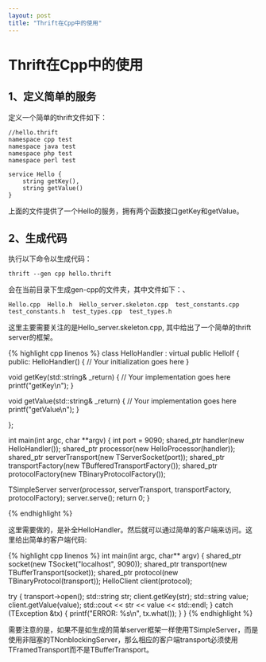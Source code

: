 ```yaml
---
layout: post
title: "Thrift在Cpp中的使用"
---
```


Thrift在Cpp中的使用
===================
1、定义简单的服务
-------------------
定义一个简单的thrift文件如下：

    //hello.thrift
    namespace cpp test
    namespace java test
    namespace php test
    namespace perl test

    service Hello {
        string getKey(),
        string getValue()
    }

上面的文件提供了一个Hello的服务，拥有两个函数接口getKey和getValue。

2、生成代码
---------------------
执行以下命令以生成代码：

    thrift --gen cpp hello.thrift
会在当前目录下生成gen-cpp的文件夹，其中文件如下：、

    Hello.cpp  Hello.h  Hello_server.skeleton.cpp  test_constants.cpp  test_constants.h  test_types.cpp  test_types.h
这里主要需要关注的是Hello_server.skeleton.cpp, 其中给出了一个简单的thrift server的框架。

{% highlight cpp linenos %}
class HelloHandler : virtual public HelloIf {
 public:
  HelloHandler() {
    // Your initialization goes here
  }

  void getKey(std::string& _return) {
    // Your implementation goes here
    printf("getKey\n");
  }

  void getValue(std::string& _return) {
    // Your implementation goes here
    printf("getValue\n");
  }

};

int main(int argc, char **argv) {
  int port = 9090;
  shared_ptr<HelloHandler> handler(new HelloHandler());
  shared_ptr<TProcessor> processor(new HelloProcessor(handler));
  shared_ptr<TServerTransport> serverTransport(new TServerSocket(port));
  shared_ptr<TTransportFactory> transportFactory(new TBufferedTransportFactory());
  shared_ptr<TProtocolFactory> protocolFactory(new TBinaryProtocolFactory());

  TSimpleServer server(processor, serverTransport, transportFactory, protocolFactory);
  server.serve();
  return 0;
}

{% endhighlight %}

这里需要做的，是补全HelloHandler。然后就可以通过简单的客户端来访问。这里给出简单的客户端代码:

{% highlight cpp linenos %}
int main(int argc, char** argv) {
  shared_ptr<TTransport> socket(new TSocket("localhost", 9090));
  shared_ptr<TTransport> transport(new TBufferTransport(socket));
  shared_ptr<TProtocol> protocol(new TBinaryProtocol(transport));
  HelloClient client(protocol);

  try {
    transport->open();
    std::string str;
    client.getKey(str);
    std::string value;
    client.getValue(value);
    std::cout << str << value << std::endl;
  } catch (TException &tx) {
    printf("ERROR: %s\n", tx.what());
  }
}
{% endhighlight %}

需要注意的是，如果不是如生成的简单server框架一样使用TSimpleServer，而是使用非阻塞的TNonblockingServer，那么相应的客户端transport必须使用TFramedTransport而不是TBufferTransport。
